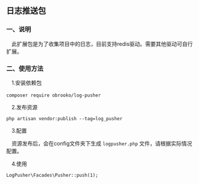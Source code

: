## 日志推送包
### 一、说明
　此扩展包是为了收集项目中的日志，目前支持redis驱动。需要其他驱动可自行扩展。

### 二、使用方法
　1.安装依赖包  
    
    composer require obrooko/log-pusher　　

　2.发布资源  

    php artisan vendor:publish --tag=log_pusher
    
　3.配置  

　资源发布后，会在config文件夹下生成 `logpusher.php` 文件，请根据实际情况配置。

　4.使用  

    LogPusher\Facades\Pusher::push(1);
